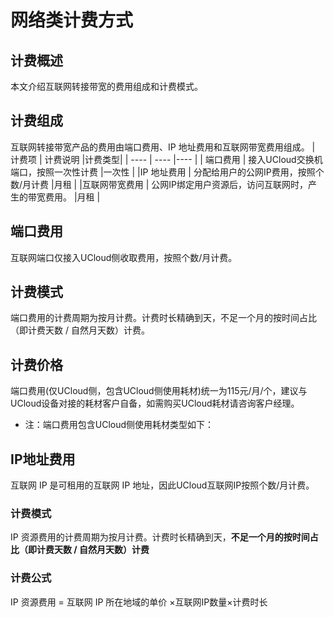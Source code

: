 # 网络类计费方式

## 计费概述
本文介绍互联网转接带宽的费用组成和计费模式。
## 计费组成
互联网转接带宽产品的费用由端口费用、IP 地址费用和互联网带宽费用组成。
|  计费项   | 计费说明  |计费类型|
|  ----  | ----  |----  |
| 端口费用  | 接入UCloud交换机端口，按照一次性计费 |一次性 |
|IP 地址费用  | 分配给用户的公网IP费用，按照个数/月计费 |月租 |
|互联网带宽费用 | 公网IP绑定用户资源后，访问互联网时，产生的带宽费用。 |月租 |

## 端口费用
互联网端口仅接入UCloud侧收取费用，按照个数/月计费。
## 计费模式
端口费用的计费周期为按月计费。计费时长精确到天，不足一个月的按时间占比（即计费天数 / 自然月天数）计费。
## 计费价格
端口费用(仅UCloud侧，包含UCloud侧使用耗材)统一为115元/月/个，建议与UCloud设备对接的耗材客户自备，如需购买UCloud耗材请咨询客户经理。
- 注：端口费用包含UCloud侧使用耗材类型如下：
## IP地址费用
互联网 IP 是可租用的互联网 IP 地址，因此UCloud互联网IP按照个数/月计费。
### 计费模式
IP 资源费用的计费周期为按月计费。计费时长精确到天，**不足一个月的按时间占比（即计费天数 / 自然月天数）计费**
### 计费公式
IP 资源费用 = 互联网 IP 所在地域的单价 ×互联网IP数量×计费时长
